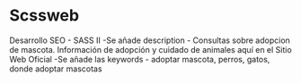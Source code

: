 # Scssweb
Desarrollo SEO - SASS II
 -Se añade description - Consultas sobre adopcion de mascota. Información de adopción y cuidado de animales aquí en el Sitio Web Oficial
 -Se añade las keywords - adoptar mascota, perros, gatos, donde adoptar mascotas
